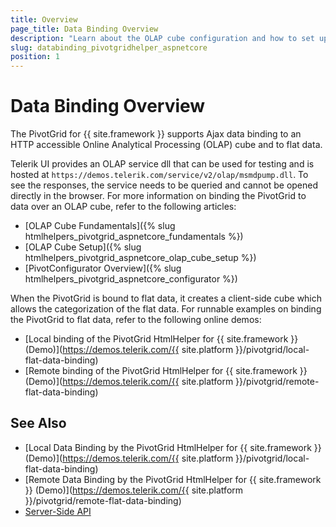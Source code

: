```yaml
---
title: Overview
page_title: Data Binding Overview
description: "Learn about the OLAP cube configuration and how to set up the Telerik UI for {{ site.framework }} PivotGrid component for online and flat data locally and remotely."
slug: databinding_pivotgridhelper_aspnetcore
position: 1
---
```


# Data Binding Overview

The PivotGrid for {{ site.framework }} supports Ajax data binding to an HTTP accessible Online Analytical Processing (OLAP) cube and to flat data.

Telerik UI provides an OLAP service dll that can be used for testing and is hosted at `https://demos.telerik.com/service/v2/olap/msmdpump.dll`. To see the responses, the service needs to be queried and cannot be opened directly in the browser. For more information on binding the PivotGrid to data over an OLAP cube, refer to the following articles:
* [OLAP Cube Fundamentals]({% slug htmlhelpers_pivotgrid_aspnetcore_fundamentals %})
* [OLAP Cube Setup]({% slug htmlhelpers_pivotgrid_aspnetcore_olap_cube_setup %})
* [PivotConfigurator Overview]({% slug htmlhelpers_pivotgrid_aspnetcore_configurator %})

When the PivotGrid is bound to flat data, it creates a client-side cube which allows the categorization of the flat data. For runnable examples on binding the PivotGrid to flat data, refer to the following online demos:
* [Local binding of the PivotGrid HtmlHelper for {{ site.framework }} (Demo)](https://demos.telerik.com/{{ site.platform }}/pivotgrid/local-flat-data-binding)
* [Remote binding of the PivotGrid HtmlHelper for {{ site.framework }} (Demo)](https://demos.telerik.com/{{ site.platform }}/pivotgrid/remote-flat-data-binding)

## See Also

* [Local Data Binding by the PivotGrid HtmlHelper for {{ site.framework }} (Demo)](https://demos.telerik.com/{{ site.platform }}/pivotgrid/local-flat-data-binding)
* [Remote Data Binding by the PivotGrid HtmlHelper for {{ site.framework }} (Demo)](https://demos.telerik.com/{{ site.platform }}/pivotgrid/remote-flat-data-binding)
* [Server-Side API](/api/pivotgrid)

